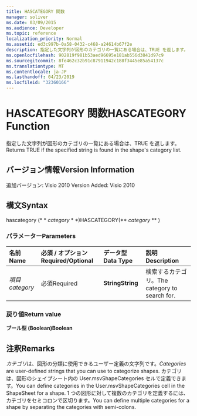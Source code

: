 ```yaml
---
title: HASCATEGORY 関数
manager: soliver
ms.date: 03/09/2015
ms.audience: Developer
ms.topic: reference
localization_priority: Normal
ms.assetid: ed3c997b-0a58-0432-c468-a24614b67f2e
description: 指定した文字列が図形のカテゴリの一覧にある場合は、TRUE を返します。
ms.openlocfilehash: 902819f981b53aed96695e181ab556d3841d97c9
ms.sourcegitcommit: 8fe462c32b91c87911942c188f3445e85a54137c
ms.translationtype: MT
ms.contentlocale: ja-JP
ms.lasthandoff: 04/23/2019
ms.locfileid: "32360166"
---
```

# <a name="hascategory-function"></a><span data-ttu-id="1f3a9-103">HASCATEGORY 関数</span><span class="sxs-lookup"><span data-stu-id="1f3a9-103">HASCATEGORY Function</span></span>

<span data-ttu-id="1f3a9-104">指定した文字列が図形のカテゴリの一覧にある場合は、TRUE を返します。</span><span class="sxs-lookup"><span data-stu-id="1f3a9-104">Returns TRUE if the specified string is found in the shape's category list.</span></span>
  
## <a name="version-information"></a><span data-ttu-id="1f3a9-105">バージョン情報</span><span class="sxs-lookup"><span data-stu-id="1f3a9-105">Version Information</span></span>

<span data-ttu-id="1f3a9-106">追加バージョン: Visio 2010
</span><span class="sxs-lookup"><span data-stu-id="1f3a9-106">Version Added: Visio 2010</span></span> 
  
## <a name="syntax"></a><span data-ttu-id="1f3a9-107">構文</span><span class="sxs-lookup"><span data-stu-id="1f3a9-107">Syntax</span></span>

<span data-ttu-id="1f3a9-108">hascategory (\* \* *category* \* \*)</span><span class="sxs-lookup"><span data-stu-id="1f3a9-108">HASCATEGORY(\*\* *category* \*\* )</span></span> 
  
### <a name="parameters"></a><span data-ttu-id="1f3a9-109">パラメーター</span><span class="sxs-lookup"><span data-stu-id="1f3a9-109">Parameters</span></span>

|<span data-ttu-id="1f3a9-110">**名前**</span><span class="sxs-lookup"><span data-stu-id="1f3a9-110">**Name**</span></span>|<span data-ttu-id="1f3a9-111">**必須 / オプション**</span><span class="sxs-lookup"><span data-stu-id="1f3a9-111">**Required/Optional**</span></span>|<span data-ttu-id="1f3a9-112">**データ型**</span><span class="sxs-lookup"><span data-stu-id="1f3a9-112">**Data Type**</span></span>|<span data-ttu-id="1f3a9-113">**説明**</span><span class="sxs-lookup"><span data-stu-id="1f3a9-113">**Description**</span></span>|
|:-----|:-----|:-----|:-----|
| <span data-ttu-id="1f3a9-114">_項目_</span><span class="sxs-lookup"><span data-stu-id="1f3a9-114">_category_</span></span> <br/> |<span data-ttu-id="1f3a9-115">必須</span><span class="sxs-lookup"><span data-stu-id="1f3a9-115">Required</span></span>  <br/> |<span data-ttu-id="1f3a9-116">**String**</span><span class="sxs-lookup"><span data-stu-id="1f3a9-116">**String**</span></span> <br/> |<span data-ttu-id="1f3a9-117">検索するカテゴリ。</span><span class="sxs-lookup"><span data-stu-id="1f3a9-117">The category to search for.</span></span>  <br/> |
   
### <a name="return-value"></a><span data-ttu-id="1f3a9-118">戻り値</span><span class="sxs-lookup"><span data-stu-id="1f3a9-118">Return value</span></span>

 <span data-ttu-id="1f3a9-119">**ブール型 (Boolean)**</span><span class="sxs-lookup"><span data-stu-id="1f3a9-119">**Boolean**</span></span>
  
## <a name="remarks"></a><span data-ttu-id="1f3a9-120">注釈</span><span class="sxs-lookup"><span data-stu-id="1f3a9-120">Remarks</span></span>

 <span data-ttu-id="1f3a9-121">*カテゴリ*は、図形の分類に使用できるユーザー定義の文字列です。</span><span class="sxs-lookup"><span data-stu-id="1f3a9-121">*Categories*  are user-defined strings that you can use to categorize shapes.</span></span> <span data-ttu-id="1f3a9-122">カテゴリは、図形のシェイプシート内の User.msvShapeCategories セルで定義できます。</span><span class="sxs-lookup"><span data-stu-id="1f3a9-122">You can define categories in the User.msvShapeCategories cell in the ShapeSheet for a shape.</span></span> <span data-ttu-id="1f3a9-123">1 つの図形に対して複数のカテゴリを定義するには、カテゴリをセミコロンで区切ります。</span><span class="sxs-lookup"><span data-stu-id="1f3a9-123">You can define multiple categories for a shape by separating the categories with semi-colons.</span></span> 
  

